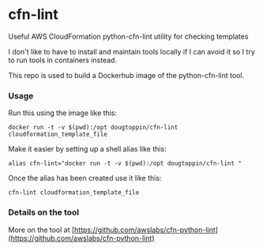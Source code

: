# cfn-lint
Useful AWS CloudFormation python-cfn-lint utility for checking templates

I don't like to have to install and maintain tools locally if I can avoid it so I try to run tools in containers instead.

This repo is used to build a Dockerhub image of the python-cfn-lint tool.

### Usage

Run this using the image like this:

    docker run -t -v $(pwd):/opt dougtoppin/cfn-lint cloudformation_template_file

Make it easier by setting up a shell alias like this:

    alias cfn-lint="docker run -t -v $(pwd):/opt dougtoppin/cfn-lint "

Once the alias has been created use it like this:

    cfn-lint cloudformation_template_file

### Details on the tool

More on the tool at [https://github.com/awslabs/cfn-python-lint](https://github.com/awslabs/cfn-python-lint)
